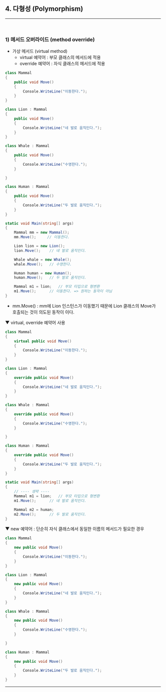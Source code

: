 ## 4. 다형성 (Polymorphism)
****
<br> 

### 1) 메서드 오버라이드 (method override)
> 
- 가상 메서드 (virtual method)
    - virtual 예약어 : 부모 클래스의 메서드에 적용
    - override 예약어 : 자식 클래스의 메서드에 적용

```csharp
class Mammal
{
    public void Move()
    {
        Console.WriteLine("이동한다.");
    }
}

class Lion : Mammal
{
    public void Move()
    {
        Console.WriteLine("네 발로 움직인다.");
    }
}

class Whale : Mammal
{
    public void Move()
    {
        Console.WriteLine("수영한다.");
    }

}

class Human : Mammal
{
    public void Move()
    {
        Console.WriteLine("두 발로 움직인다.");
    }
}

static void Main(string[] args)
{
    Mammal mm = new Mammal();
    mm.Move();     // 이동한다.

    Lion lion = new Lion();
    lion.Move();    // 네 발로 움직인다.

    Whale whale = new Whale();
    whale.Move();   // 수영한다.

    Human human = new Human();
    human.Move();   // 두 발로 움직인다.

    Mammal m1 = lion;   // 부모 타입으로 형변환
    m1.Move();      // 이동한다. => 원하는 동작이 아님
}
```
- mm.Move() : mm에 Lion 인스턴스가 이동했기 때문에 Lion 클래스의 Move가 호촐되는 것이 의도된 동작이 이다.

▼ virtual, override 예약어 사용
```csharp
class Mammal
{
    virtual public void Move()
    {
        Console.WriteLine("이동한다.");
    }
}

class Lion : Mammal
{
    override public void Move()
    {
        Console.WriteLine("네 발로 움직인다.");
    }
}

class Whale : Mammal
{
    override public void Move()
    {
        Console.WriteLine("수영한다.");
    }

}

class Human : Mammal
{
    override public void Move()
    {
        Console.WriteLine("두 발로 움직인다.");
    }
}

static void Main(string[] args)
{
    // ---- 생략 ----
    Mammal m1 = lion;   // 부모 타입으로 형변환
    m1.Move();      // 네 발로 움직인다.

    Mammal m2 = human;
    m2.Move();      // 두 발로 움직인다.
}
```

▼ new 예약어 : 단순히 자식 클래스에서 동일한 이름의 메서드가 필요한 경우
```csharp
class Mammal
{
    new public void Move()
    {
        Console.WriteLine("이동한다.");
    }
}

class Lion : Mammal
{
    new public void Move()
    {
        Console.WriteLine("네 발로 움직인다.");
    }
}

class Whale : Mammal
{
    new public void Move()
    {
        Console.WriteLine("수영한다.");
    }

}

class Human : Mammal
{
    new public void Move()
    {
        Console.WriteLine("두 발로 움직인다.");
    }
}
```

****
<br>
